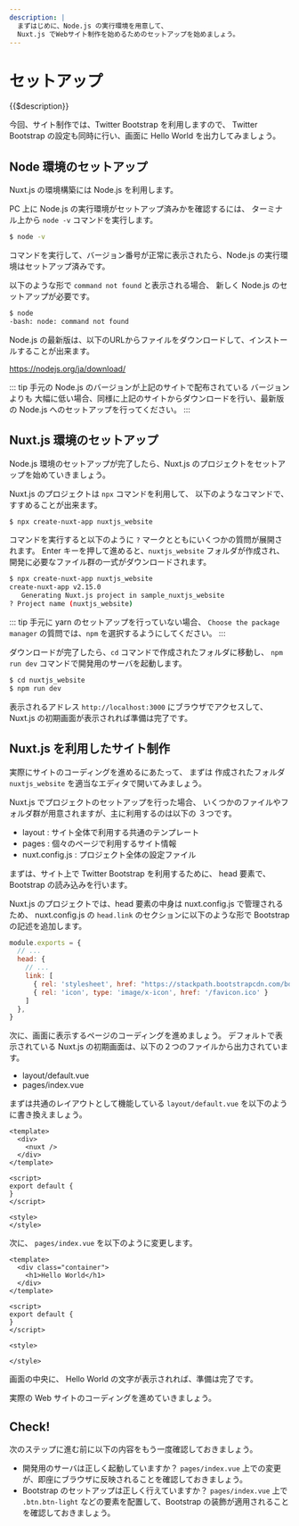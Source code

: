 ```yaml
---
description: | 
  まずはじめに、Node.js の実行環境を用意して、
  Nuxt.js でWebサイト制作を始めるためのセットアップを始めましょう。
---
```

# セットアップ

{{$description}}

今回、サイト制作では、Twitter Bootstrap を利用しますので、
Twitter Bootstrap の設定も同時に行い、画面に Hello World を出力してみましょう。

## Node 環境のセットアップ

Nuxt.js の環境構築には Node.js を利用します。

PC 上に Node.js の実行環境がセットアップ済みかを確認するには、
ターミナル上から `node -v` コマンドを実行します。

```bash
$ node -v 
```

コマンドを実行して、バージョン番号が正常に表示されたら、Node.js の実行環境はセットアップ済みです。

以下のような形で `command not found` と表示される場合、
新しく Node.js のセットアップが必要です。

```bash
$ node
-bash: node: command not found

```

Node.js の最新版は、以下のURLからファイルをダウンロードして、インストールすることが出来ます。

https://nodejs.org/ja/download/

::: tip
手元の Node.js のバージョンが上記のサイトで配布されている バージョンよりも
大幅に低い場合、同様に上記のサイトからダウンロードを行い、最新版の Node.js へのセットアップを行ってください。
:::

## Nuxt.js 環境のセットアップ

Node.js 環境のセットアップが完了したら、Nuxt.js のプロジェクトをセットアップを始めていきましょう。

Nuxt.js のプロジェクトは `npx` コマンドを利用して、
以下のようなコマンドで、すすめることが出来ます。

```bash
$ npx create-nuxt-app nuxtjs_website
```

コマンドを実行すると以下のように `?` マークとともにいくつかの質問が展開されます。
Enter キーを押して進めると、`nuxtjs_website` フォルダが作成され、
開発に必要なファイル群の一式がダウンロードされます。

```bash
$ npx create-nuxt-app nuxtjs_website
create-nuxt-app v2.15.0
   Generating Nuxt.js project in sample_nuxtjs_website
? Project name (nuxtjs_website) 
```

::: tip 
手元に yarn のセットアップを行っていない場合、
`Choose the package manager` の質問では、`npm` を選択するようにしてください。
:::

ダウンロードが完了したら、`cd` コマンドで作成されたフォルダに移動し、
`npm run dev` コマンドで開発用のサーバを起動します。

```bash
$ cd nuxtjs_website
$ npm run dev
```

表示されるアドレス `http://localhost:3000` にブラウザでアクセスして、
Nuxt.js の初期画面が表示されれば準備は完了です。

## Nuxt.js を利用したサイト制作

実際にサイトのコーディングを進めるにあたって、
まずは 作成されたフォルダ `nuxtjs_website` を適当なエディタで開いてみましょう。

Nuxt.js でプロジェクトのセットアップを行った場合、
いくつかのファイルやフォルダ群が用意されますが、主に利用するのは以下の ３つです。

- layout : サイト全体で利用する共通のテンプレート
- pages : 個々のページで利用するサイト情報
- nuxt.config.js : プロジェクト全体の設定ファイル

まずは、サイト上で Twitter Bootstrap を利用するために、
head 要素で、Bootstrap の読み込みを行います。

Nuxt.js のプロジェクトでは、head 要素の中身は nuxt.config.js で管理されるため、
nuxt.config.js の `head.link` のセクションに以下のような形で Bootstrap の記述を追加します。

```js
module.exports = {
  // ...
  head: {
    // ...
    link: [
      { rel: 'stylesheet', href: "https://stackpath.bootstrapcdn.com/bootstrap/4.4.1/css/bootstrap.min.css" },
      { rel: 'icon', type: 'image/x-icon', href: '/favicon.ico' }
    ]
  },
}
```

次に、画面に表示するページのコーディングを進めましょう。
デフォルトで表示されている Nuxt.js の初期画面は、以下の２つのファイルから出力されています。

- layout/default.vue
- pages/index.vue

まずは共通のレイアウトとして機能している 
`layout/default.vue` を以下のように書き換えましょう。

```vue
<template>
  <div>
    <nuxt />
  </div>
</template>

<script>
export default {
}
</script>

<style>
</style>
```

次に、 `pages/index.vue` を以下のように変更します。

```vue
<template>
  <div class="container">
    <h1>Hello World</h1>
  </div>
</template>

<script>
export default {
}
</script>

<style>

</style>
```

画面の中央に、 Hello World の文字が表示されれば、準備は完了です。

実際の Web サイトのコーディングを進めていきましょう。

## Check! 

次のステップに進む前に以下の内容をもう一度確認しておきましょう。

- 開発用のサーバは正しく起動していますか？ `pages/index.vue` 上での変更が、即座にブラウザに反映されることを確認しておきましょう。
- Bootstrap のセットアップは正しく行えていますか？ `pages/index.vue` 上で `.btn.btn-light` などの要素を配置して、Bootstrap の装飾が適用されることを確認しておきましょう。
